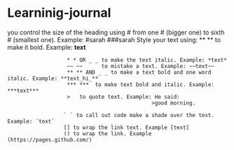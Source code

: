 # Learninig-journal
you control the size of the heading using # from one # (bigger one) to sixth # (smallest one). Example:
#sarah
###sarah
Style your text using: ** ** to make it bold. Example: **text**

                       * * OR _ _ to make the text italic. Example: *text*
                       ~~ ~~      to mistake a text. Example: ~~text~~ 
                       ** ** AND _ _ to make a text bold and one word italic. Example: **text_hi_**
                       *** ***  to make text bold and italic. Example: ***text***
                       >   to quote text. Example: He said:
                                                  >good morning. 
                                                  
                      ` ` to call out code make a shade over the text. Example: `text`
                      [] to wrap the link text. Example [text]
                      () to wrap the link. Example (https://pages.github.com/)
                      

